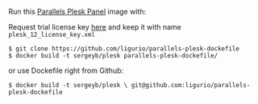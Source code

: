 Run this [Parallels Plesk Panel](http://sp.parallels.com/products/plesk/) image with:

Request trial license key [here](http://sp.parallels.com/products/plesk/trial/)
and keep it with name ```plesk_12_license_key.xml```

    $ git clone https://github.com/ligurio/parallels-plesk-dockefile
    $ docker build -t sergeyb/plesk parallels-plesk-dockefile/

or use Dockefile right from Github:

    $ docker build -t sergeyb/plesk \ git@github.com:ligurio/parallels-plesk-dockefile

[Parallels Plesk]: http://sp.parallels.com/products/plesk/
[Installation Guide]: http://download1.parallels.com/Plesk/Doc/en-US/online/plesk-installation-upgrade-migration-guide/
[Linking]: https://docs.docker.com/userguide/dockerlinks/
